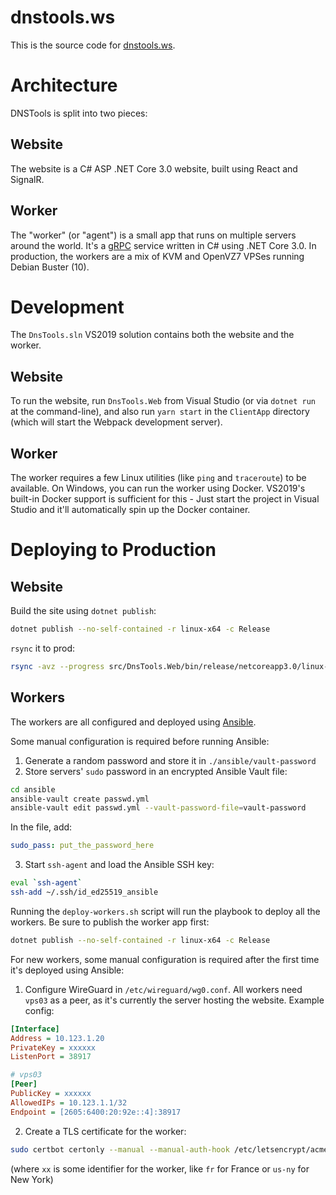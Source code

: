 # dnstools.ws

This is the source code for [dnstools.ws](https://dnstools.ws).

# Architecture

DNSTools is split into two pieces:

## Website

The website is a C# ASP .NET Core 3.0 website, built using React and SignalR.

## Worker

The "worker" (or "agent") is a small app that runs on multiple servers around the world. It's a [gRPC](https://grpc.io/) service written in C# using .NET Core 3.0. In production, the workers are a mix of KVM and OpenVZ7 VPSes running Debian Buster (10).

# Development

The `DnsTools.sln` VS2019 solution contains both the website and the worker.

## Website

To run the website, run `DnsTools.Web` from Visual Studio (or via `dotnet run` at the command-line), and also run `yarn start` in the `ClientApp` directory (which will start the Webpack development server).

## Worker

The worker requires a few Linux utilities (like `ping` and `traceroute`) to be available. On Windows, you can run the worker using Docker. VS2019's built-in Docker support is sufficient for this - Just start the project in Visual Studio and it'll automatically spin up the Docker container.

# Deploying to Production

## Website

Build the site using `dotnet publish`:

```sh
dotnet publish --no-self-contained -r linux-x64 -c Release
```

`rsync` it to prod:

```sh
rsync -avz --progress src/DnsTools.Web/bin/release/netcoreapp3.0/linux-x64/publish/ dnstools-deploy@dnstools.ws:/var/www/dnstools/
```

## Workers

The workers are all configured and deployed using [Ansible](https://www.ansible.com/).

Some manual configuration is required before running Ansible:

1. Generate a random password and store it in `./ansible/vault-password`
2. Store servers' `sudo` password in an encrypted Ansible Vault file:

```sh
cd ansible
ansible-vault create passwd.yml
ansible-vault edit passwd.yml --vault-password-file=vault-password
```

In the file, add:

```yml
sudo_pass: put_the_password_here
```

3. Start `ssh-agent` and load the Ansible SSH key:

```sh
eval `ssh-agent`
ssh-add ~/.ssh/id_ed25519_ansible
```

Running the `deploy-workers.sh` script will run the playbook to deploy all the workers. Be sure to publish the worker app first:

```sh
dotnet publish --no-self-contained -r linux-x64 -c Release
```

For new workers, some manual configuration is required after the first time it's deployed using Ansible:

1. Configure WireGuard in `/etc/wireguard/wg0.conf`. All workers need `vps03` as a peer, as it's currently the server hosting the website. Example config:

```ini
[Interface]
Address = 10.123.1.20
PrivateKey = xxxxxx
ListenPort = 38917

# vps03
[Peer]
PublicKey = xxxxxx
AllowedIPs = 10.123.1.1/32
Endpoint = [2605:6400:20:92e::4]:38917

```

2. Create a TLS certificate for the worker:

```sh
sudo certbot certonly --manual --manual-auth-hook /etc/letsencrypt/acme-dns-auth.py --preferred-challenges dns --debug-challenges --server https://acme-v02.api.letsencrypt.org/directory --cert-name dnstools-worker -d xx.worker.dns.tg
```

(where `xx` is some identifier for the worker, like `fr` for France or `us-ny` for New York)
